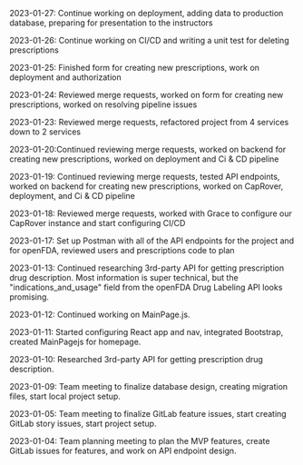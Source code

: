 2023-01-27: Continue working on deployment, adding data to production database, preparing for presentation to the instructors

2023-01-26: Continue working on CI/CD and writing a unit test for deleting prescriptions

2023-01-25: Finished form for creating new prescriptions, work on deployment and authorization

2023-01-24: Reviewed merge requests, worked on form for creating new prescriptions, worked on resolving pipeline issues

2023-01-23: Reviewed merge requests, refactored project from 4 services down to 2 services

2023-01-20:Continued reviewing merge requests, worked on backend for creating new prescriptions, worked on deployment and Ci & CD pipeline

2023-01-19: Continued reviewing merge requests, tested API endpoints, worked on backend for creating new prescriptions, worked on CapRover, deployment, and Ci & CD pipeline

2023-01-18: Reviewed merge requests, worked with Grace to configure our CapRover instance and start configuring CI/CD

2023-01-17: Set up Postman with all of the API endpoints for the project and for openFDA, reviewed users and prescriptions code to plan

2023-01-13: Continued researching 3rd-party API for getting prescription drug description. Most information is super technical, but the "indications_and_usage" field from the openFDA Drug Labeling API looks promising.

2023-01-12: Continued working on MainPage.js.

2023-01-11: Started configuring React app and nav, integrated Bootstrap, created MainPagejs for homepage.

2023-01-10: Researched 3rd-party API for getting prescription drug description.

2023-01-09: Team meeting to finalize database design, creating migration files, start local project setup.

2023-01-05: Team meeting to finalize GitLab feature issues, start creating GitLab story issues, start project setup.

2023-01-04: Team planning meeting to plan the MVP features, create GitLab issues for features, and work on API endpoint design.

